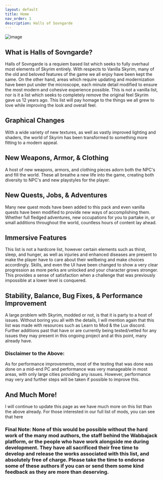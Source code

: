 ```yaml
---
layout: default
title: Home
nav_order: 1
description: Halls of Sovngarde
---
```


![image](https://github.com/TheMrNewVegas/TheMrNewVegas.github.io/assets/112358568/bb21da8e-1aa2-4cfe-9dc1-ae077264b543)

## What is Halls of Sovngarde?

Halls of Sovngarde is a requiem based list which seeks to fully overhaul most elements of Skyrim entirely. With respects to Vanilla Skyrim, many of the old and beloved features of the game we all enjoy have been kept the same. On the other hand, areas which require updating and modernization have been put under the microscope, each minute detail modified to ensure the most modern and cohesive experience possible. This is not a vanilla list, nor is it a list which seeks to completely remove the original feel Skyrim gave us 12 years ago. This list will pay homage to the things we all grew to love while improving the look and overall feel.

## Graphical Changes

With a wide variety of new textures, as well as vastly improved lighting and shaders, the world of Skyrim has been transformed to something more fitting to a modern appeal.

## New Weapons, Armor, & Clothing

A host of new weapons, armors, and clothing pieces adorn both the NPC's and fill the world. These all breathe a new life into the game, creating both diversity to NPC's and new playstyles for the player.

## New Quests, Jobs, & Adventures

Many new quest mods have been added to this pack and even vanilla quests have been modified to provide new ways of accomplishing them. Whether full fledged adventures, new occupations for you to partake in, or small additions throughout the world, countless hours of content lay ahead.

## Immersive Features

This list is not a hardcore list, however certain elements such as thirst, sleep, and hunger, as well as injuries and enhanced diseases are present to make the player have to care about their wellbeing and make choices accordingly. Skills, and even the UI have been changed to show a very clear progression as more perks are unlocked and your character grows stronger. This provides a sense of satisfaction when a challenge that was previously impossible at a lower level is conquered.

## Stability, Balance, Bug Fixes, & Performance Improvement

A large problem with Skyrim, modded or not, is that it is party to a host of issues. Without boring you all with the details, I will mention again that this list was made with resources such as Learn to Mod & the Lux discord. Further additions past that have or are currently being tested/vetted for any issues they may present in this ongoing project and at this point, many already have.

### Disclaimer to the Above: 

As for performance improvements, most of the testing that was done was done on a mid-end PC and performance was very manageable in most areas, with only large cities providing any issues. However, performance may very and further steps will be taken if possible to improve this.

## And Much More!

I will continue to update this page as we have much more on this list than the above already. For those interested in our full list of mods, you can see that here

### Final Note: None of this would be possible without the hard work of the many mod authors, the staff behind the Wabbajack platform, or the people who have work alongside me during development. They have all sacrificed their free time to develop and release the works associated with this list, and absolutely free of charge. Please take the time to endorse some of these authors if you can or send them some kind feedback as they are more than deserving.
